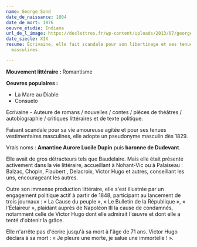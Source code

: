 ```yaml
---
name: George Sand
date_de_naissance: 1804
date_de_mort: 1876
oeuvre_etudie: Indiana
url_de_l_image: https://deslettres.fr/wp-content/uploads/2013/07/georgesand.png
date_siecle: XIX
resume: Écrivaine, elle fait scandale pour son libertinage et ses tenues vestimentaires
  masculines.

---
```

**Mouvement littéraire :** Romantisme

**Oeuvres populaires :**

* La Mare au Diable
* Consuelo

Écrivaine - Auteure de romans / nouvelles / contes / pièces de théâtres /  autobiographie / critiques littéraires et de texte politique.

Faisant scandale pour sa vie amoureuse agitée et pour ses tenues vestimentaires masculines, elle adopte un pseudonyme masculin dès 1829.

Vrais noms :  **Amantine Aurore Lucile Dupin** puis **baronne de Dudevant**.

Elle avait de gros détracteurs tels que Baudelaire.
Mais elle était présente activement dans la vie littéraire, accueillant à Nohant-Vic ou à Palaiseau : Balzac, Chopin, Flaubert , Delacroix, Victor Hugo et autres, conseillant les uns, encourageant les autres.

Outre son immense production littéraire, elle s'est illustrée par un engagement politique actif à partir de 1848, participant au lancement de trois journaux : « La Cause du peuple », « Le Bulletin de la République », « l'Éclaireur », plaidant auprès de Napoléon III la cause de condamnés, notamment celle de Victor Hugo dont elle admirait l'œuvre et dont elle a tenté d'obtenir la grâce.

Elle n'arrête pas d'écrire jusqu'à sa mort à l'âge de 71 ans. Victor Hugo déclara à sa mort : « Je pleure une morte, je salue une immortelle ! ».